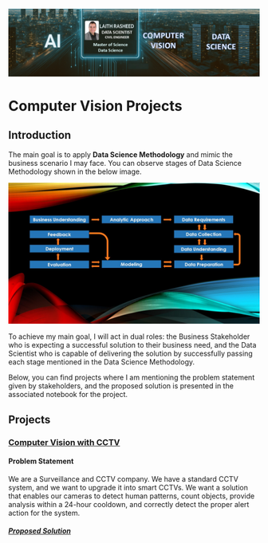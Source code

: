 ![image](https://github.com/laithrasheed/Computer-Vision-Projects/blob/main/Headline%20image.PNG)
# Computer Vision Projects



## Introduction

The main goal is to apply **Data Science Methodology** and mimic the business scenario I may face. You can observe stages of Data Science Methodology shown in the below image.

![image](https://github.com/laithrasheed/Computer-Vision-Projects/blob/main/References/Data%20Science%20Methodology.jpg)

To achieve my main goal, I will act in dual roles: the Business Stakeholder who is expecting a successful solution to their business need, and the Data Scientist who is capable of delivering the solution by successfully passing each stage mentioned in the Data Science Methodology.

Below, you can find projects where I am mentioning the problem statement given by stakeholders, and the proposed solution is presented in the associated notebook for the project.

## Projects


### [Computer Vision with CCTV](https://github.com/laithrasheed/Computer-Vision-Projects/tree/main/Computer%20Vision%20with%20CCTV)

#### Problem Statement

We are a Surveillance and CCTV company. We have a standard CCTV system, and we want to upgrade it into smart CCTVs. We want a solution that enables our cameras to detect human patterns, count objects, provide analysis within a 24-hour cooldown, and correctly detect the proper alert action for the system.

##### [Proposed Solution]()

